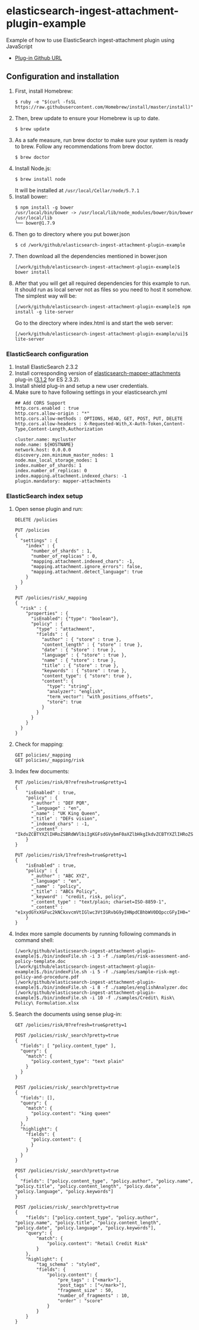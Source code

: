 # elasticsearch-ingest-attachment-plugin-example
Example of how to use ElasticSearch ingest-attachment plugin using JavaScript
- [Plug-in Github URL](https://github.com/elastic/elasticsearch-mapper-attachments)

## Configuration and installation
1. First, install Homebrew:
   ```
   $ ruby -e "$(curl -fsSL https://raw.githubusercontent.com/Homebrew/install/master/install)"
   ```
2. Then, brew update to ensure your Homebrew is up to date.
   ```
   $ brew update
   ```
3. As a safe measure, run brew doctor to make sure your system is ready to brew. Follow any recommendations from brew doctor.
   ```
   $ brew doctor
   ```
4. Install Node.js:
   ```
   $ brew install node
   ```
   It will be installed at ```/usr/local/Cellar/node/5.7.1```
5. Install bower:
   ```
   $ npm install -g bower
   /usr/local/bin/bower -> /usr/local/lib/node_modules/bower/bin/bower
   /usr/local/lib
   └── bower@1.7.9
   ```
6. Then go to directory where you put bower.json
   ```
   $ cd /work/github/elasticsearch-ingest-attachment-plugin-example
   ```
7. Then download all the dependencies mentioned in bower.json
   ```
   [/work/github/elasticsearch-ingest-attachment-plugin-example]$ bower install
   ```
8. After that you will get all required dependencies for this example to run.
   It should run as local server not as files so you need to host it somehow.
   The simplest way will be:
   ```
   [/work/github/elasticsearch-ingest-attachment-plugin-example]$ npm install -g lite-server
   ```
   Go to the directory where index.html is and start the web server:
   ```
   [/work/github/elasticsearch-ingest-attachment-plugin-example/ui]$ lite-server
   ```

### ElasticSearch configuration
1. Install ElasticSearch 2.3.2
2. Install corresponding version of [elasticsearch-mapper-attachments](https://github.com/elastic/elasticsearch/tree/master/plugins/mapper-attachments) plug-in ([3.1.2](http://mvnrepository.com/artifact/org.elasticsearch/elasticsearch-mapper-attachments/3.1.2) for ES 2.3.2).
3. Install shield plug-in and setup a new user credentials.
4. Make sure to have following settings in your elasticsearch.yml
   ```
   ## Add CORS Support
   http.cors.enabled : true
   http.cors.allow-origin : "*"
   http.cors.allow-methods : OPTIONS, HEAD, GET, POST, PUT, DELETE
   http.cors.allow-headers : X-Requested-With,X-Auth-Token,Content-Type,Content-Length,Authorization
   
   cluster.name: mycluster
   node.name: ${HOSTNAME}
   network.host: 0.0.0.0
   discovery.zen.minimum_master_nodes: 1
   node.max_local_storage_nodes: 1
   index.number_of_shards: 1
   index.number_of_replicas: 0
   index.mapping.attachment.indexed_chars: -1
   plugin.mandatory: mapper-attachments
   ```

### ElasticSearch index setup
1. Open sense plugin and run:
   ```
   DELETE /policies

   PUT /policies
   {
     "settings" : {
       "index" : {
         "number_of_shards" : 1,
         "number_of_replicas" : 0,
         "mapping.attachment.indexed_chars": -1,
         "mapping.attachment.ignore_errors": false,
         "mapping.attachment.detect_language": true
       }
     }
   }

   PUT /policies/risk/_mapping
   {
     "risk" : {
       "properties" : {
         "isEnabled": {"type": "boolean"},
         "policy" : {
           "type" : "attachment",
           "fields" : {
             "author" : { "store" : true },
             "content_length" : { "store" : true },
             "date" : { "store" : true },
             "language" : { "store" : true },
             "name" : { "store" : true },
             "title" : { "store" : true },
             "keywords" : { "store" : true },
             "content_type": { "store": true },
             "content": {
               "type": "string",
               "analyzer": "english",
               "term_vector": "with_positions_offsets",
               "store": true
             }
           }
         }
       }
     }
   }
   ```
2. Check for mapping:
   ```
   GET policies/_mapping
   GET policies/_mapping/risk
   ```
3. Index few documents:
   ```
   PUT /policies/risk/0?refresh=true&pretty=1
   {
       "isEnabled" : true,
       "policy" : {
         "_author" : "DEF PQR",
         "_language" : "en",
         "_name" : "UK King Queen",
         "_title" : "DEFs vision",
         "_indexed_chars" : -1,
         "_content" : "IkdvZCBTYXZlIHRoZSBRdWVlbiIgKGFsdGVybmF0aXZlbHkgIkdvZCBTYXZlIHRoZSBLaW5nIg=="
       }
   }

   PUT /policies/risk/1?refresh=true&pretty=1
   {
       "isEnabled" : true,
       "policy" : {
         "_author" : "ABC XYZ",
         "_language" : "en",
         "_name" : "policy",
         "_title" : "ABCs Policy",
         "_keyword" : "credit, risk, policy",
         "_content_type" : "text/plain; charset=ISO-8859-1",
         "_content" : "e1xydGYxXGFuc2kNCkxvcmVtIGlwc3VtIGRvbG9yIHNpdCBhbWV0DQpccGFyIH0="
       }
   }
   ```
4. Index more sample documents by running following commands in command shell:
   ```
   [/work/github/elasticsearch-ingest-attachment-plugin-example]$./bin/indexFile.sh -i 3 -f ./samples/risk-assessment-and-policy-template.doc
   [/work/github/elasticsearch-ingest-attachment-plugin-example]$./bin/indexFile.sh -i 5 -f ./samples/sample-risk-mgt-policy-and-procedure.pdf
   [/work/github/elasticsearch-ingest-attachment-plugin-example]$./bin/indexFile.sh -i 8 -f ./samples/englishAnalyzer.doc
   [/work/github/elasticsearch-ingest-attachment-plugin-example]$./bin/indexFile.sh -i 10 -f ./samples/Credit\ Risk\ Policy\ Formulation.xlsx
   ```
5. Search the documents using sense plug-in:
   ```
   GET /policies/risk/0?refresh=true&pretty=1

   POST /policies/risk/_search?pretty=true
   {
     "fields": [ "policy.content_type" ],
     "query": {
       "match": {
         "policy.content_type": "text plain"
       }
     }
   }

   POST /policies/risk/_search?pretty=true
   {
     "fields": [],
     "query": {
       "match": {
         "policy.content": "king queen"
       }
     },
     "highlight": {
       "fields": {
         "policy.content": {
         }
       }
     }
   }

   POST /policies/risk/_search?pretty=true
   {
     "fields": ["policy.content_type", "policy.author", "policy.name", "policy.title", "policy.content_length", "policy.date", "policy.language", "policy.keywords"]
   }

   POST /policies/risk/_search?pretty=true
   {
       "fields": ["policy.content_type", "policy.author", "policy.name", "policy.title", "policy.content_length", "policy.date", "policy.language", "policy.keywords"],
       "query": {
           "match": {
               "policy.content": "Retail Credit Risk"
           }
       },
       "highlight": {
           "tag_schema" : "styled",
           "fields": {
               "policy.content": {
                   "pre_tags" : ["<mark>"],
                   "post_tags" : ["</mark>"],
                   "fragment_size" : 50,
                   "number_of_fragments" : 10,
                   "order" : "score"
               }
           }
       }
   }
   ```
